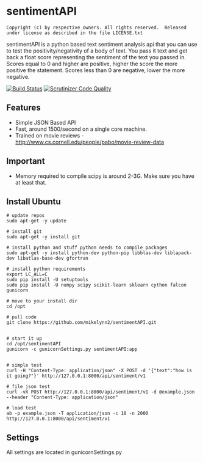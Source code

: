 # sentimentAPI
```
Copyright (c) by respective owners. All rights reserved.  Released under license as described in the file LICENSE.txt
```
sentimentAPI is a python based text sentiment analysis api that you can use to test the positivity/negativity of a body of text.   You pass it text and get back a float score representing the sentiment of the text you passed in.  Scores equal to 0 and higher are positive, higher the score the more positive the statement.  Scores less than 0 are negative, lower the more negative.

[![Build Status](https://scrutinizer-ci.com/g/mikelynn2/sentimentAPI/badges/build.png?b=master)](https://scrutinizer-ci.com/g/mikelynn2/sentimentAPI/build-status/master)
[![Scrutinizer Code Quality](https://scrutinizer-ci.com/g/mikelynn2/sentimentAPI/badges/quality-score.png?b=master)](https://scrutinizer-ci.com/g/mikelynn2/sentimentAPI/?branch=master)


## Features
- Simple JSON Based API
- Fast, around 1500/second on a single core machine.
- Trained on movie reviews - http://www.cs.cornell.edu/people/pabo/movie-review-data

## Important
- Memory required to compile scipy is around 2-3G.  Make sure you have at least that.


## Install Ubuntu
```
# update repos
sudo apt-get -y update

# install git
sudo apt-get -y install git

# install python and stuff python needs to compile packages
sudo apt-get -y install python-dev python-pip libblas-dev liblapack-dev libatlas-base-dev gfortran

# install python requirements
export LC_ALL=C
sudo pip install -U setuptools
sudo pip install -U numpy scipy scikit-learn sklearn cython falcon gunicorn

# move to your install dir
cd /opt

# pull code
git clone https://github.com/mikelynn2/sentimentAPI.git


# start it up
cd /opt/sentimentAPI
gunicorn -c gunicornSettings.py sentimentAPI:app


# simple test
curl -H "Content-Type: application/json" -X POST -d '{"text":"how is it going?"}' http://127.0.0.1:8000/api/sentiment/v1

# file json test
curl -vX POST http://127.0.0.1:8000/api/sentiment/v1 -d @example.json --header "Content-Type: application/json"

# load test
ab -p example.json -T application/json -c 10 -n 2000 http://127.0.0.1:8000/api/sentiment/v1

```

## Settings
All settings are located in gunicornSettings.py
